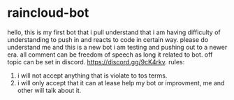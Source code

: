 # raincloud-bot
hello, this is my first bot that i pull
understand that i am having difficulty of understanding to push in and reacts to code in certain way.
please do understand me and this is a new bot i am testing and pushing out to a newer era.
all comment can be freedom of speech as long it related to bot. off topic can be set in discord.
https://discord.gg/9cK4rkv.
rules: 
1. i will not accept anything that is violate to tos terms.
2. i will only accept that it can at lease help my bot or improvment, me and other will talk about it.
